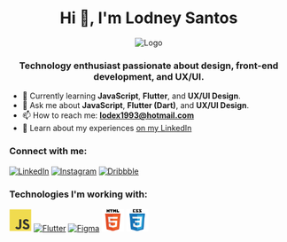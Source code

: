 <h1 align="center">Hi 👋, I'm Lodney Santos</h1>

<p align="center">
  <img src="https://miro.medium.com/v2/resize:fit:2000/1*ZXCnATiJsFR1jO4O-oDzgw.gif" alt="Logo" width="100" />
</p>

<h3 align="center">Technology enthusiast passionate about design, front-end development, and UX/UI.</h3>

- 🌱 Currently learning **JavaScript**, **Flutter**, and **UX/UI Design**.
- 💬 Ask me about **JavaScript**, **Flutter (Dart)**, and **UX/UI Design**.
- 📫 How to reach me: **lodex1993@hotmail.com**
- 📄 Learn about my experiences [on my LinkedIn](https://linkedin.com/in/lodney-santos/)

<h3 align="left">Connect with me:</h3>
<p align="left">
  <a href="https://linkedin.com/in/lodney-santos/" target="_blank"><img align="center" src="https://raw.githubusercontent.com/rahuldkjain/github-profile-readme-generator/master/src/images/icons/Social/linked-in-alt.svg" alt="LinkedIn" height="30" width="40" /></a>
  <a href="https://instagram.com/iamlodsantos/" target="_blank"><img align="center" src="https://raw.githubusercontent.com/rahuldkjain/github-profile-readme-generator/master/src/images/icons/Social/instagram.svg" alt="Instagram" height="30" width="40" /></a>
  <a href="https://dribbble.com/lod93" target="_blank"><img align="center" src="https://raw.githubusercontent.com/rahuldkjain/github-profile-readme-generator/master/src/images/icons/Social/dribbble.svg" alt="Dribbble" height="30" width="40" /></a>
</p>

<h3 align="left">Technologies I'm working with:</h3>
<p align="left">
  <a href="https://developer.mozilla.org/en-US/docs/Web/JavaScript" target="_blank"><img src="https://raw.githubusercontent.com/devicons/devicon/master/icons/javascript/javascript-original.svg" alt="JavaScript" width="40" height="40" /></a>
  <a href="https://flutter.dev" target="_blank"><img src="https://www.vectorlogo.zone/logos/flutterio/flutterio-icon.svg" alt="Flutter" width="40" height="40" /></a>
  <a href="https://www.figma.com/" target="_blank"><img src="https://www.vectorlogo.zone/logos/figma/figma-icon.svg" alt="Figma" width="40" height="40" /></a>
  <a href="https://www.w3.org/html/" target="_blank"><img src="https://raw.githubusercontent.com/devicons/devicon/master/icons/html5/html5-original-wordmark.svg" alt="HTML5" width="40" height="40" /></a>
  <a href="https://www.w3schools.com/css/" target="_blank"><img src="https://raw.githubusercontent.com/devicons/devicon/master/icons/css3/css3-original-wordmark.svg" alt="CSS3" width="40" height="40" /></a>
</p>
